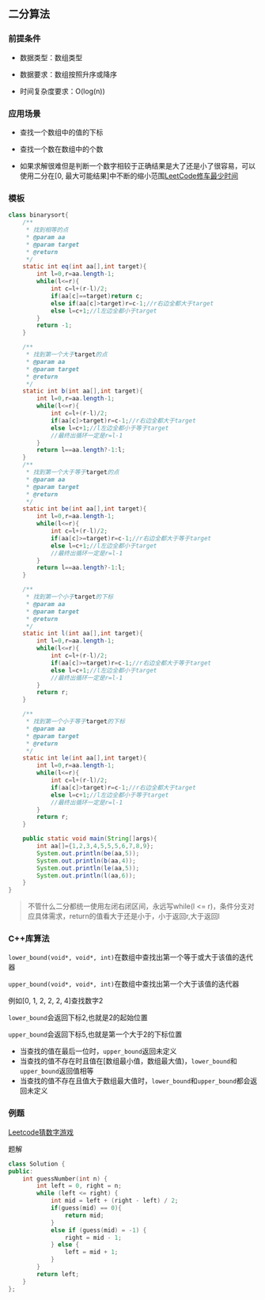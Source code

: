 ## 二分算法

### 前提条件

- 数据类型：数组类型

- 数据要求：数组按照升序或降序

- 时间复杂度要求：O(log(n))

### 应用场景

- 查找一个数组中的值的下标

- 查找一个数在数组中的个数

- 如果求解很难但是判断一个数字相较于正确结果是大了还是小了很容易，可以使用二分在[0, 最大可能结果]中不断的缩小范围[LeetCode修车最少时间](https://leetcode.cn/problems/minimum-time-to-repair-cars/description/)

### 模板

```java
class binarysort{
    /**
     * 找到相等的点
     * @param aa
     * @param target
     * @return
     */
    static int eq(int aa[],int target){
        int l=0,r=aa.length-1;
        while(l<=r){
            int c=l+(r-l)/2;
            if(aa[c]==target)return c;
            else if(aa[c]>target)r=c-1;//r右边全都大于target
            else l=c+1;//l左边全都小于target
        }
        return -1;
    }

    /**
     * 找到第一个大于target的点
     * @param aa
     * @param target
     * @return
     */
    static int b(int aa[],int target){
        int l=0,r=aa.length-1;
        while(l<=r){
            int c=l+(r-l)/2;
            if(aa[c]>target)r=c-1;//r右边全都大于target
            else l=c+1;//l左边全都小于等于target
            //最终出循环一定是r=l-1
        }
        return l==aa.length?-1:l;
    }
    /**
     * 找到第一个大于等于target的点
     * @param aa
     * @param target
     * @return
     */
    static int be(int aa[],int target){
        int l=0,r=aa.length-1;
        while(l<=r){
            int c=l+(r-l)/2;
            if(aa[c]>=target)r=c-1;//r右边全都大于等于target
            else l=c+1;//l左边全都小于target
            //最终出循环一定是r=l-1
        }
        return l==aa.length?-1:l;
    }

    /**
     * 找到第一个小于target的下标
     * @param aa
     * @param target
     * @return
     */
    static int l(int aa[],int target){
        int l=0,r=aa.length-1;
        while(l<=r){
            int c=l+(r-l)/2;
            if(aa[c]>=target)r=c-1;//r右边全都大于等于target
            else l=c+1;//l左边全都小于target
            //最终出循环一定是r=l-1
        }
        return r;
    }

    /**
     * 找到第一个小于等于target的下标
     * @param aa
     * @param target
     * @return
     */
    static int le(int aa[],int target){
        int l=0,r=aa.length-1;
        while(l<=r){
            int c=l+(r-l)/2;
            if(aa[c]>target)r=c-1;//r右边全都大于target
            else l=c+1;//l左边全都小于等于target
            //最终出循环一定是r=l-1
        }
        return r;
    }

    public static void main(String[]args){
        int aa[]={1,2,3,4,5,5,5,6,7,8,9};
        System.out.println(be(aa,5));
        System.out.println(b(aa,4));
        System.out.println(le(aa,5));
        System.out.println(l(aa,6));
    }
}
```

> 不管什么二分都统一使用左闭右闭区间，永远写while(l <= r)，条件分支对应具体需求，return的值看大于还是小于，小于返回r,大于返回l

### C++库算法

`lower_bound(void*, void*, int)`在数组中查找出第一个等于或大于该值的迭代器

`upper_bound(void*, void*, int)`在数组中查找出第一个大于该值的迭代器

例如[0, 1, 2, 2, 2, 4]查找数字2

`lower_bound`会返回下标2,也就是2的起始位置

`upper_bound`会返回下标5,也就是第一个大于2的下标位置

- 当查找的值在最后一位时，`upper_bound`返回未定义
- 当查找的值不存在时且值在[数组最小值，数组最大值)，`lower_bound`和`upper_bound`返回值相等
- 当查找的值不存在且值大于数组最大值时，`lower_bound`和`upper_bound`都会返回未定义

### 例题

[Leetcode猜数字游戏](https://leetcode.cn/problems/guess-number-higher-or-lower/description/)

题解

```c++
class Solution {
public:
    int guessNumber(int n) {
        int left = 0, right = n;
        while (left <= right) {
            int mid = left + (right - left) / 2;
            if(guess(mid) == 0){
                return mid;
            }
            else if (guess(mid) = -1) {
                right = mid - 1;
            } else {
                left = mid + 1;
            }
        }
        return left;
    }
};
```
